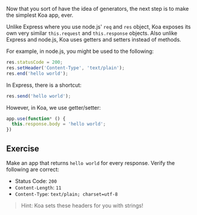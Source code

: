 
Now that you sort of have the idea of generators,
the next step is to make the simplest Koa app, ever.

Unlike Express where you use node.js' `req` and `res` object,
Koa exposes its own very similar `this.request` and `this.response` objects.
Also unlike Express and node.js,
Koa uses getters and setters instead of methods.

For example,
in node.js, you might be used to the following:

```js
res.statusCode = 200;
res.setHeader('Content-Type', 'text/plain');
res.end('hello world');
```

In Express, there is a shortcut:

```js
res.send('hello world');
```

However, in Koa, we use getter/setter:

```js
app.use(function* () {
  this.response.body = 'hello world';
})
```

## Exercise

Make an app that returns `hello world` for every response.
Verify the following are correct:

- Status Code: `200`
- `Content-Length`: `11`
- `Content-Type`: `text/plain; charset=utf-8`

> Hint: Koa sets these headers for you with strings!
